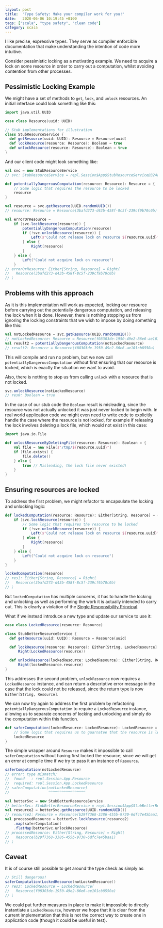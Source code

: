 ```yaml
---
layout: post
title:  "Type Safety: Make your compiler work for you!"
date:   2020-06-06 10:19:45 +0100
tags: ["scala", "type safety", "clean code"]
category: scala
---
```


I like precise, expressive types. They serve as compiler enforcible
documentation that make understanding the intention of code more intuitive.

Consider pessimistic locking as a motivating example. We need to acquire a lock
on some resource in order to carry out a computation, whilst avoiding
contention from other processes.

## Pessimistic Locking Example

We might have a set of methods to `get`, `lock`, and `unlock`
resources. An initial interface could look something like this:

```scala
import java.util.UUID

case class Resource(uuid: UUID)

// Stub implementations for illustration
class StubResourceService {
  def getResource(uuid: UUID): Resource = Resource(uuid)
  def lockResource(resource: Resource): Boolean = true
  def unlockResource(resource: Resource): Boolean = true
}
```

And our client code might look something like:

```scala
val svc = new StubResourceService
// svc: StubResourceService = repl.Session$App$StubResourceService@324a5538

def potentiallyDangerousComputation(resource: Resource): Resource = {
    // Some logic that requires the resource to be locked
    resource
}

val resource = svc.getResource(UUID.randomUUID())
// resource: Resource = Resource(3bafd273-d43b-458f-8c5f-239cf9b70c0b)

val errorOrResource =
    if (svc.lockResource(resource)) {
        potentiallyDangerousComputation(resource)
        if (!svc.unlockResource(resource)) {
            Left(s"Could not release lock on resource ${resource.uuid}")
        } else {
            Right(resource)
        }
    } else {
        Left("Could not acquire lock on resource")
    }
// errorOrResource: Either[String, Resource] = Right(
//   Resource(3bafd273-d43b-458f-8c5f-239cf9b70c0b)
// )
```

## Problems with this approach

As it is this implementation will work as expected, locking our resource before
carrying out the potentially dangerous computation, and releasing the lock when
it is done. However, there is nothing stopping us from ignoring the locking
constraints that we wish to impose by doing something like this:

```scala
val notLockedResource = svc.getResource(UUID.randomUUID())
// notLockedResource: Resource = Resource(f08303de-1950-49e2-86e6-ae101cb8550a)
val result2 = potentiallyDangerousComputation(notLockedResource)
// result2: Resource = Resource(f08303de-1950-49e2-86e6-ae101cb8550a)
```

This will compile and run no problem, but we now call
`potentiallyDangerousComputation` without first ensuring that our resource is
locked, which is exactly the situation we want to avoid.

Also, there is nothing to stop us from calling `unlock` with a resource that is
not locked.

```scala
svc.unlockResource(notLockedResource)
// res0: Boolean = true
```

In the case of our stub code the `Boolean` result is misleading, since the
resource was not actually unlocked it was just never locked to begin with. In
real world application code we might even need to write code to explicitly
handle the case where the resource is not locked, for example if releasing the
lock involves deleting a lock file, which would not exist in this case:

```scala
import java.io.File

def unlockResourceByDeletingFile(resource: Resource): Boolean = {
    val file = new File(s"/tmp/${resource.uuid}")
    if (file.exists) {
        file.delete()
    } else {
        true // Misleading, the lock file never existed!
    }
}
```

## Ensuring resources are locked

To address the first problem, we might refactor to encapsulate the locking and
unlocking logic:

```scala
def lockedComputation(resource: Resource): Either[String, Resource] = {
    if (svc.lockResource(resource)) {
        // Some logic that requires the resource to be locked
        if (!svc.unlockResource(resource)) {
            Left(s"Could not release lock on resource ${resource.uuid}")
        } else {
            Right(resource)
        }
    } else {
        Left("Could not acquire lock on resource")
    }
}

lockedComputation(resource)
// res1: Either[String, Resource] = Right(
//   Resource(3bafd273-d43b-458f-8c5f-239cf9b70c0b)
// )
```

But `lockedComputation` has multiple concerns, it has to handle the locking and
unlocking as well as performing the work it is actually intended to carry out.
This is clearly a violation of the [Single Responsibility Principal][srp].

What if we instead introduce a new type and update our service to use it:

```scala
case class LockedResource(resource: Resource)

class StubBetterResourceService {
  def getResource(uuid: UUID): Resource = Resource(uuid)

  def lockResource(resource: Resource): Either[String, LockedResource] =
      Right(LockedResource(resource))

  def unlockResource(lockedResource: LockedResource): Either[String, Resource] =
      Right(lockedResource.resource)
}
```

This addresses the second problem, `unlockResource` now requires a
`LockedResource` instance, and can return a descriptive error message in the
case that the lock could not be released, since the return type is now
`Either[String, Resource]`.

We can now try again to address the first problem by refactoring
`potentiallyDangerousComputation` to require a `LockedResource` instance,
allowing us to separate concerns of locking and unlocking and simply do the
computation within this function.

```scala
def saferComputation(lockedResource: LockedResource): LockedResource = {
    // Some logic that requires us to guarnatee that the resource is locked
    lockedResource
}
```

The simple wrapper around `Resource` makes it impossible to call
`saferComputation` without having first locked the resource,
since we will get an error at compile time if we try to pass it an instance of
`Resource`.

```scala
saferComputation(notLockedResource)
// error: type mismatch;
//  found   : repl.Session.App.Resource
//  required: repl.Session.App.LockedResource
// saferComputation(notLockedResource)
//                  ^^^^^^^^^^^^^^^^^
```

```scala
val betterSvc = new StubBetterResourceService
// betterSvc: StubBetterResourceService = repl.Session$App$StubBetterResourceService@28bdf256
val resource2 = betterSvc.getResource(UUID.randomUUID())
// resource2: Resource = Resource(b29f7368-3386-455b-9730-6dfc7e45baa1)
val processedResource = betterSvc.lockResource(resource2)
    .map(saferComputation)
    .flatMap(betterSvc.unlockResource)
// processedResource: Either[String, Resource] = Right(
//   Resource(b29f7368-3386-455b-9730-6dfc7e45baa1)
// )
```

## Caveat

It is of course still possible to get around the type check as simply as:

```scala
// Still dangerous!
saferComputation(LockedResource(notLockedResource))
// res3: LockedResource = LockedResource(
//   Resource(f08303de-1950-49e2-86e6-ae101cb8550a)
// )
```

We could put further measures in place to make it impossible to directly
instantiate a `LockedResource`, however we hope that it is clear from the
current implementation that this is not the correct way to create one in
application code (though it could be useful in test).


[srp]: https://en.wikipedia.org/wiki/Single-responsibility_principle
